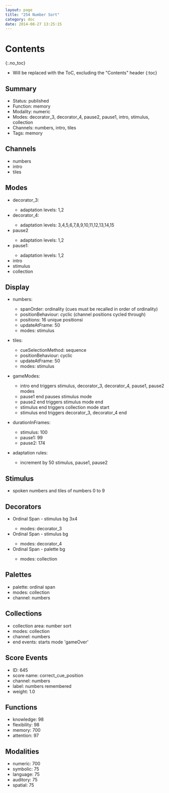 ```yaml
---
layout: page
title: "254 Number Sort"
category: doc
date: 2014-08-27 13:25:15
---
```


# Contents
{:.no_toc}

* Will be replaced with the ToC, excluding the "Contents" header
{:toc}

## Summary
<p>
<ul>
<li>Status: published</li>
<li>Function: memory</li>
<li>Modality: numeric</li>
<li>Modes: decorator_3, decorator_4, pause2, pause1, intro, stimulus, collection</li>
<li>Channels: numbers, intro, tiles</li>
<li>Tags: memory</li>
</ul>
</p>

## Channels
<p>
<ul>
<li>numbers</li>
<li> intro</li>
<li>tiles</li>
</ul>
</p>

## Modes
<p>
<ul>
<li>decorator_3:</li>
<ul>
<li>adaptation levels: 1,2</li>
</ul>
<li>decorator_4:</li>
<ul>
<li>adaptation levels: 3,4,5,6,7,8,9,10,11,12,13,14,15</li>
</ul>
<li>pause2</li>
<ul>
<li>adaptation levels: 1,2</li>
</ul>
<li>pause1:</li>
<ul>
<li>adaptation levels: 1,2</li>
</ul>
<li>intro</li>
<li>stimulus</li>
<li>collection</li>
</ul>
</p>

## Display
<ul>
<p>
<li>numbers:</li>
<ul>
<li>spanOrder: ordinality (cues must be recalled in order of ordinality)</li>
<li>positionBehaviour: cyclic (channel positions cycled through)</li>
<li>positions: 16 unique positionsi</li>
<li>updateAtFrame: 50</li>
<li>modes: stimulus</li>
</ul>
</p>

<p>
<li>tiles:</li>
<ul>
<li>cueSelectionMethod: sequence</li>
<li>positionBehaviour: cyclic</li>
<li>updateAtFrame: 50</li>
<li>modes: stimulus</li>
</ul>
</p>

<p>
<li>gameModes:</li>
<ul>
<li>intro end triggers stimulus, decorator_3, decorator_4, pause1, pause2 modes</li>
<li>pause1 end pauses stimulus mode</li>
<li>pause2 end triggers stimulus mode end</li>
<li>stimulus end triggers collection mode start</li>
<li> stimulus end triggers decorator_3, decorator_4 end</li>
</ul>
</p>

<p>
<li>durationInFrames:</li>
<ul>
<li>stimulus: 100</li>
<li>pause1: 99</li>
<li>pause2: 174</li>
</ul>
</p>

<p>
<li>adaptation rules:</li>
<ul>
<li>increment by 50 stimulus, pause1, pause2</li>
</ul>
</p>

</ul>

## Stimulus
<p>
<ul>
<li>spoken numbers and tiles of numbers 0 to 9</li>
</ul>
</p>

## Decorators
<p>
<ul>
<li>Ordinal Span - stimulus bg 3x4</li>
<ul>
<li>modes: decorator_3</li>
</ul>
<li>Ordinal Span - stimulus bg</li>
<ul>
<li>modes: decorator_4</li>
</ul>
<li>Ordinal Span - palette bg</li>
<ul>
<li>modes: collection</li>
</ul>
</ul>
</p>

## Palettes
<p>
<ul>
<li>palette: ordinal span</li>
<li>modes: collection</li>
<li>channel: numbers</li>
</ul>
</p>

## Collections
<p>
<ul>
<li>collection area: number sort</li>
<li>modes: collection</li>
<li>channel: numbers</li>
<li>end events: starts mode 'gameOver'</li>
</ul>
</p>


## Score Events
<p>
<ul>
<li>ID: 645</li>
<li>score name: correct_cue_position</li>
<li>channel: numbers</li>
<li>label: numbers remembered</li>
<li>weight: 1.0</li>
</ul>
</p>

## Functions
<p>
<ul>
<li>knowledge: 98</li>
<li>flexibility: 98</li>
<li>memory: 700</li>
<li>attention: 97</li>
</ul>
</p>

## Modalities
<p>
<ul>
<li>numeric: 700</li>
<li>symbolic: 75</li>
<li>language: 75</li>
<li>auditory: 75</li>
<li>spatial: 75</li>
</ul>
</p>

